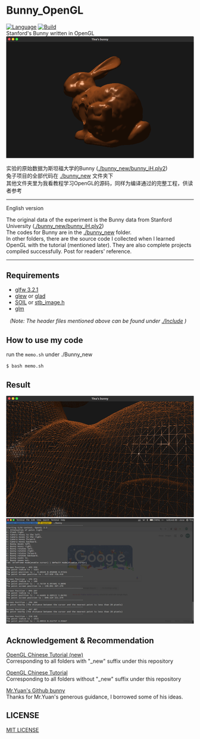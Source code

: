 # Bunny_OpenGL
[![Language](https://img.shields.io/badge/language-C++-blue.svg)](https://en.wikipedia.org/wiki/C++)     [![Build](https://img.shields.io/badge/build-passing-brightgreen.svg)](https://github.com/Tina-princess/Bunny_OpenGL)  
Stanford's Bunny written in OpenGL  
![bunny](bunny_new/overview.png)

实验的原始数据为斯坦福大学的Bunny ([./bunny_new/bunny_iH.ply2](bunny_new/bunny_iH.ply2))  
兔子项目的全部代码在 [./bunny_new](bunny_new) 文件夹下  
其他文件夹里为我看教程学习OpenGL的源码，同样为编译通过的完整工程，供读者参考


----------
English version

The original data of the experiment is the Bunny data from Stanford University ([./bunny_new/bunny_iH.ply2](bunny_new/bunny_iH.ply2))  
The codes for Bunny are in the [./bunny_new](bunny_new) folder.  
In other folders, there are the source code I collected when I learned OpenGL with the tutorial (mentioned later). They are also complete projects compiled successfully. Post for readers' reference.

----------


## Requirements
* [glfw 3.2.1](https://www.glfw.org/)
* [glew](https://www.glfw.org/) or [glad](https://glad.dav1d.de/)
* [SOIL](http://www.lonesock.net/soil.html) or [stb_image.h](https://github.com/nothings/stb/blob/master/stb_image.h)
*  [glm](https://glm.g-truc.net/0.9.8/index.html)

*（Note: The header files mentioned above can be found under [./Include](Include) )*  
  
## How to use my code
run the `memo.sh` under ./Bunny_new
```bash
$ bash memo.sh
```
## Result
![select point](bunny_new/selectPoint.png)
![terminal](bunny_new/terminal.png)

## Acknowledgement & Recommendation
[OpenGL Chinese Tutorial (new)](https://learnopengl-cn.github.io/)  
Corresponding to all folders with "_new" suffix under this repository  

[OpenGL Chinese Tutorial](https://learnopengl-cn.readthedocs.io/zh/latest/)  
Corresponding to all folders without "_new" suffix under this repository  

[Mr.Yuan's Github bunny](https://github.com/HarborYuan/bunny/)  
Thanks for Mr.Yuan's generous guidance, I borrowed some of his ideas.  

## LICENSE
[MIT LICENSE](LICENSE)
